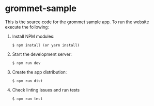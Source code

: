# grommet-sample

This is the source code for the grommet sample app. To run the website execute the following:

  1. Install NPM modules:

      ```
      $ npm install (or yarn install)
      ```

  2. Start the development server:

      ```
      $ npm run dev
      ```

  3. Create the app distribution:

      ```
      $ npm run dist
      ```
    
  4. Check linting issues and run tests

      ```
      $ npm run test
      ```
